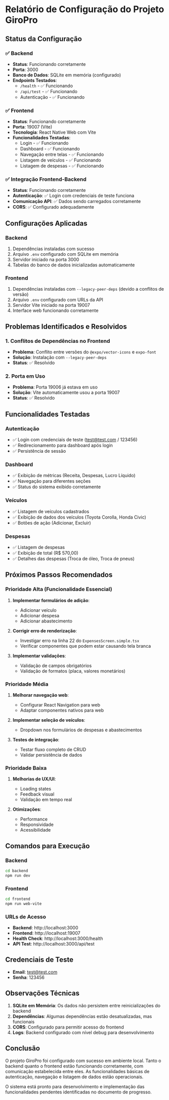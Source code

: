 # Relatório de Configuração do Projeto GiroPro

## Status da Configuração

### ✅ Backend
- **Status**: Funcionando corretamente
- **Porta**: 3000
- **Banco de Dados**: SQLite em memória (configurado)
- **Endpoints Testados**:
  - `/health` - ✅ Funcionando
  - `/api/test` - ✅ Funcionando
  - Autenticação - ✅ Funcionando

### ✅ Frontend
- **Status**: Funcionando corretamente
- **Porta**: 19007 (Vite)
- **Tecnologia**: React Native Web com Vite
- **Funcionalidades Testadas**:
  - Login - ✅ Funcionando
  - Dashboard - ✅ Funcionando
  - Navegação entre telas - ✅ Funcionando
  - Listagem de veículos - ✅ Funcionando
  - Listagem de despesas - ✅ Funcionando

### ✅ Integração Frontend-Backend
- **Status**: Funcionando corretamente
- **Autenticação**: ✅ Login com credenciais de teste funciona
- **Comunicação API**: ✅ Dados sendo carregados corretamente
- **CORS**: ✅ Configurado adequadamente

## Configurações Aplicadas

### Backend
1. Dependências instaladas com sucesso
2. Arquivo `.env` configurado com SQLite em memória
3. Servidor iniciado na porta 3000
4. Tabelas do banco de dados inicializadas automaticamente

### Frontend
1. Dependências instaladas com `--legacy-peer-deps` (devido a conflitos de versão)
2. Arquivo `.env` configurado com URLs da API
3. Servidor Vite iniciado na porta 19007
4. Interface web funcionando corretamente

## Problemas Identificados e Resolvidos

### 1. Conflitos de Dependências no Frontend
- **Problema**: Conflito entre versões do `@expo/vector-icons` e `expo-font`
- **Solução**: Instalação com `--legacy-peer-deps`
- **Status**: ✅ Resolvido

### 2. Porta em Uso
- **Problema**: Porta 19006 já estava em uso
- **Solução**: Vite automaticamente usou a porta 19007
- **Status**: ✅ Resolvido

## Funcionalidades Testadas

### Autenticação
- ✅ Login com credenciais de teste (test@test.com / 123456)
- ✅ Redirecionamento para dashboard após login
- ✅ Persistência de sessão

### Dashboard
- ✅ Exibição de métricas (Receita, Despesas, Lucro Líquido)
- ✅ Navegação para diferentes seções
- ✅ Status do sistema exibido corretamente

### Veículos
- ✅ Listagem de veículos cadastrados
- ✅ Exibição de dados dos veículos (Toyota Corolla, Honda Civic)
- ✅ Botões de ação (Adicionar, Excluir)

### Despesas
- ✅ Listagem de despesas
- ✅ Exibição de total (R$ 570,00)
- ✅ Detalhes das despesas (Troca de óleo, Troca de pneus)

## Próximos Passos Recomendados

### Prioridade Alta (Funcionalidade Essencial)
1. **Implementar formulários de adição**:
   - Adicionar veículo
   - Adicionar despesa
   - Adicionar abastecimento

2. **Corrigir erro de renderização**:
   - Investigar erro na linha 22 do `ExpensesScreen.simple.tsx`
   - Verificar componentes que podem estar causando tela branca

3. **Implementar validações**:
   - Validação de campos obrigatórios
   - Validação de formatos (placa, valores monetários)

### Prioridade Média
1. **Melhorar navegação web**:
   - Configurar React Navigation para web
   - Adaptar componentes nativos para web

2. **Implementar seleção de veículos**:
   - Dropdown nos formulários de despesas e abastecimentos

3. **Testes de integração**:
   - Testar fluxo completo de CRUD
   - Validar persistência de dados

### Prioridade Baixa
1. **Melhorias de UX/UI**:
   - Loading states
   - Feedback visual
   - Validação em tempo real

2. **Otimizações**:
   - Performance
   - Responsividade
   - Acessibilidade

## Comandos para Execução

### Backend
```bash
cd backend
npm run dev
```

### Frontend
```bash
cd frontend
npm run web-vite
```

### URLs de Acesso
- **Backend**: http://localhost:3000
- **Frontend**: http://localhost:19007
- **Health Check**: http://localhost:3000/health
- **API Test**: http://localhost:3000/api/test

## Credenciais de Teste
- **Email**: test@test.com
- **Senha**: 123456

## Observações Técnicas

1. **SQLite em Memória**: Os dados não persistem entre reinicializações do backend
2. **Dependências**: Algumas dependências estão desatualizadas, mas funcionais
3. **CORS**: Configurado para permitir acesso do frontend
4. **Logs**: Backend configurado com nível debug para desenvolvimento

## Conclusão

O projeto GiroPro foi configurado com sucesso em ambiente local. Tanto o backend quanto o frontend estão funcionando corretamente, com comunicação estabelecida entre eles. As funcionalidades básicas de autenticação, navegação e listagem de dados estão operacionais.

O sistema está pronto para desenvolvimento e implementação das funcionalidades pendentes identificadas no documento de progresso.

